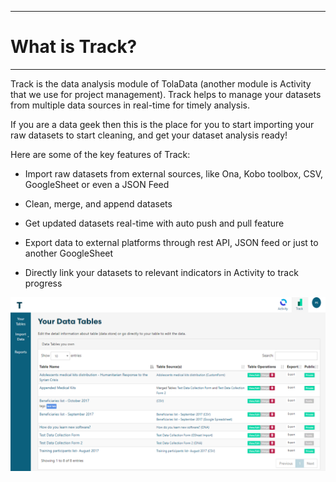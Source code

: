 ****
# **What is Track?**
---

Track is the data analysis module of TolaData (another module is Activity that we use for project management). Track helps to manage your datasets from multiple data sources in real-time for timely analysis.

If you are a data geek then this is the place for you to start importing your raw datasets to start cleaning, and get your dataset analysis ready!

Here are some of the key features of Track:

* Import raw datasets from external sources, like Ona, Kobo toolbox, CSV, GoogleSheet or even a JSON Feed

* Clean, merge, and append datasets

* Get updated datasets real-time with auto push and pull feature

* Export data to external platforms through rest API, JSON feed or just to another GoogleSheet

* Directly link your datasets to relevant indicators in Activity to track progress

![](/assets/track_main.PNG)



